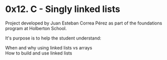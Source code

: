 # 0x12. C - Singly linked lists

Project developed by Juan Esteban Correa Pérez as part of the foundations program at Holberton School.

It's purpose is to help the student understand:

When and why using linked lists vs arrays  
How to build and use linked lists  
